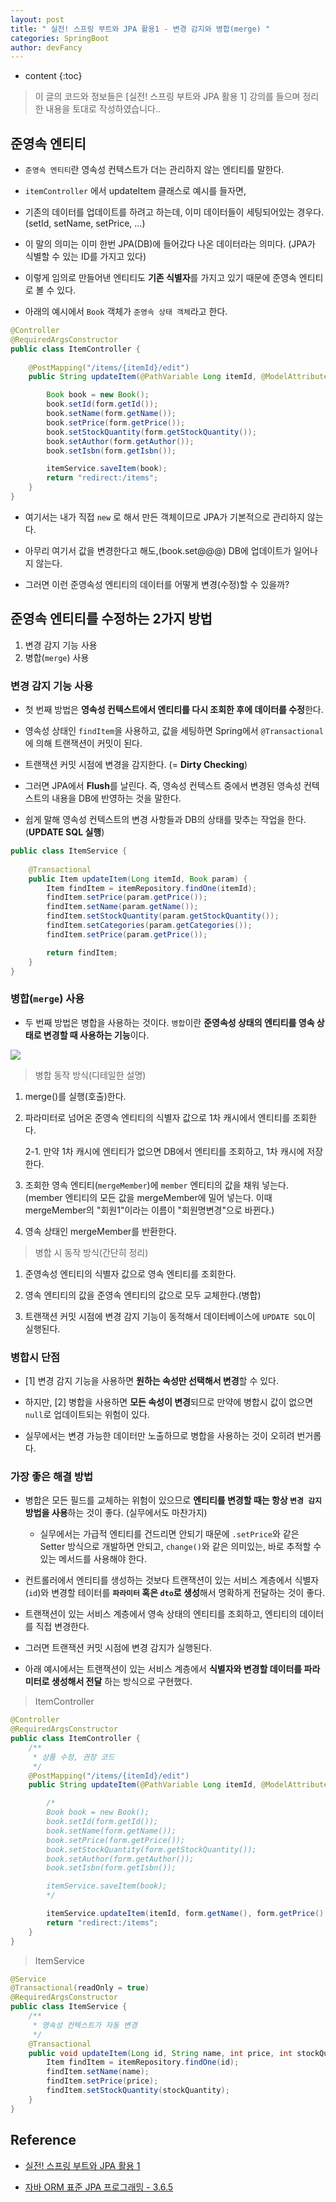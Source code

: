 ```yaml
---
layout: post
title: " 실전! 스프링 부트와 JPA 활용1 - 변경 감지와 병합(merge) "
categories: SpringBoot
author: devFancy
---
```

* content
{:toc}

> 이 글의 코드와 정보들은 [실전! 스프링 부트와 JPA 활용 1] 강의를 들으며 정리한 내용을 토대로 작성하였습니다..


## 준영속 엔티티

* `준영속 엔티티`란 영속성 컨텍스트가 더는 관리하지 않는 엔티티를 말한다.

* `itemController` 에서 updateItem 클래스로 예시를 들자면,

* 기존의 데이터를 업데이트를 하려고 하는데, 이미 데이터들이 세팅되어있는 경우다. (setId, setName, setPrice, ...)

* 이 말의 의미는 이미 한번 JPA(DB)에 들어갔다 나온 데이터라는 의미다. (JPA가 식별할 수 있는 ID를 가지고 있다)

* 이렇게 임의로 만들어낸 엔티티도 **기존 식별자**를 가지고 있기 때문에 준영속 엔티티로 볼 수 있다.

* 아래의 예시에서 `Book` 객체가  `준영속 상태 객체`라고 한다.

```java
@Controller
@RequiredArgsConstructor
public class ItemController {
    
    @PostMapping("/items/{itemId}/edit")
    public String updateItem(@PathVariable Long itemId, @ModelAttribute("form") BookForm form) {

        Book book = new Book();
        book.setId(form.getId());
        book.setName(form.getName());
        book.setPrice(form.getPrice());
        book.setStockQuantity(form.getStockQuantity());
        book.setAuthor(form.getAuthor());
        book.setIsbn(form.getIsbn());

        itemService.saveItem(book);
        return "redirect:/items";
    }
}
```

* 여기서는 내가 직접 `new` 로 해서 만든 객체이므로 JPA가 기본적으로 관리하지 않는다.

* 아무리 여기서 값을 변경한다고 해도,(book.set@@@) DB에 업데이트가 일어나지 않는다.

* 그러면 이런 준영속성 엔티티의 데이터를 어떻게 변경(수정)할 수 있을까?

## 준영속 엔티티를 수정하는 2가지 방법

1. 변경 감지 기능 사용
2. 병합(`merge`) 사용

### 변경 감지 기능 사용

* 첫 번째 방법은 **영속성 컨텍스트에서 엔티티를 다시 조회한 후에 데이터를 수정**한다.

* 영속성 상태인 `findItem`을 사용하고, 값을 세팅하면 Spring에서 `@Transactional`에 의해 트랜잭션이 커밋이 된다.

* 트랜잭션 커밋 시점에 변경을 감지한다. (= **Dirty Checking**)

* 그러면 JPA에서 **Flush**를 날린다. 즉, 영속성 컨텍스트 중에서 변경된 영속성 컨텍스트의 내용을 DB에 반영하는 것을 말한다.

* 쉽게 말해 영속성 컨텍스트의 변경 사항들과 DB의 상태를 맞추는 작업을 한다.(**UPDATE SQL 실행**)

```java
public class ItemService {
    
    @Transactional
    public Item updateItem(Long itemId, Book param) {
        Item findItem = itemRepository.findOne(itemId);
        findItem.setPrice(param.getPrice());
        findItem.setName(param.getName());
        findItem.setStockQuantity(param.getStockQuantity());
        findItem.setCategories(param.getCategories());
        findItem.setPrice(param.getPrice());

        return findItem;
    }
}
```

### 병합(`merge`) 사용

* 두 번째 방법은 병합을 사용하는 것이다. `병합`이란 **준영속성 상태의 엔티티를 영속 상태로 변경할 때 사용하는 기능**이다.


![](/assets/img/springboot/springboot_merge.png)

> 병합 동작 방식(디테일한 설명)

1. merge()를 실행(호출)한다.

2. 파라미터로 넘어온 준영속 엔티티의 식별자 값으로 1차 캐시에서 엔티티를 조회한다.

    2-1. 만약 1차 캐시에 엔티티가 없으면 DB에서 엔티티를 조회하고, 1차 캐시에 저장한다.

3. 조회한 영속 엔티티(`mergeMember`)에 `member` 엔티티의 값을 채워 넣는다. (member 엔티티의 모든 값을 mergeMember에 밀어 넣는다. 이때 mergeMember의 "회원1"이라는 이름이 "회원명변경"으로 바뀐다.)

4. 영속 상태인 mergeMember를 반환한다.


> 병합 시 동작 방식(간단히 정리)

1. 준영속성 엔티티의 식별자 값으로 영속 엔티티를 조회한다.

2. 영속 엔티티의 값을 준영속 엔티티의 값으로 모두 교체한다.(병합)

3. 트랜잭션 커밋 시점에 변경 감지 기능이 동적해서 데이터베이스에 `UPDATE SQL`이 실행된다.


### 병합시 단점

* [1] 변경 감지 기능을 사용하면 **원하는 속성만 선택해서 변경**할 수 있다.

* 하지만, [2] 병합을 사용하면 **모든 속성이 변경**되므로 만약에 병합시 값이 없으면 `null`로 업데이트되는 위험이 있다.

* 실무에서는 변경 가능한 데이터만 노출하므로 병합을 사용하는 것이 오히려 번거롭다.

### 가장 좋은 해결 방법 

* 병합은 모든 필드를 교체하는 위험이 있으므로 **엔티티를 변경할 때는 항상 `변경 감지` 방법을 사용**하는 것이 좋다. (실무에서도 마찬가지)

  * 실무에서는 가급적 엔티티를 건드리면 안되기 때문에 `.setPrice`와 같은 Setter 방식으로 개발하면 안되고, `change()`와 같은 의미있는, 바로 추적할 수 있는 메서드를 사용해야 한다.

* 컨트롤러에서 엔티티를 생성하는 것보다 트랜잭션이 있는 서비스 계층에서 식별자(`id`)와 변경할 테이터를 **`파라미터` 혹은 `dto`로 생성**해서 명확하게 전달하는 것이 좋다.

* 트랜잭션이 있는 서비스 계층에서 영속 상태의 엔티티를 조회하고, 엔티티의 데이터를 직접 변경한다.

* 그러면 트랜잭션 커밋 시점에 변경 감지가 실행된다.


* 아래 예시에서는 트랜잭션이 있는 서비스 계층에서 **식별자와 변경할 데이터를 파라미터로 생성해서 전달** 하는 방식으로 구현했다.

> ItemController 

```java
@Controller
@RequiredArgsConstructor
public class ItemController {
    /**
     * 상품 수정, 권장 코드
     */
    @PostMapping("/items/{itemId}/edit")
    public String updateItem(@PathVariable Long itemId, @ModelAttribute("form") BookForm form) {

        /*
        Book book = new Book();
        book.setId(form.getId());
        book.setName(form.getName());
        book.setPrice(form.getPrice());
        book.setStockQuantity(form.getStockQuantity());
        book.setAuthor(form.getAuthor());
        book.setIsbn(form.getIsbn());

        itemService.saveItem(book);
        */

        itemService.updateItem(itemId, form.getName(), form.getPrice(), form.getStockQuantity());
        return "redirect:/items";
    }
}
```

> ItemService

```java
@Service
@Transactional(readOnly = true)
@RequiredArgsConstructor
public class ItemService {
    /**
     * 영속성 컨텍스트가 자동 변경
     */
    @Transactional
    public void updateItem(Long id, String name, int price, int stockQuantity) {
        Item findItem = itemRepository.findOne(id);
        findItem.setName(name);
        findItem.setPrice(price);
        findItem.setStockQuantity(stockQuantity);
    }
}
```

## Reference

* [실전! 스프링 부트와 JPA 활용 1](https://www.inflearn.com/course/%EC%8A%A4%ED%94%84%EB%A7%81%EB%B6%80%ED%8A%B8-JPA-%ED%99%9C%EC%9A%A9-1/)

* [자바 ORM 표준 JPA 프로그래밍 - 3.6.5](http://www.yes24.com/Product/Goods/19040233)
